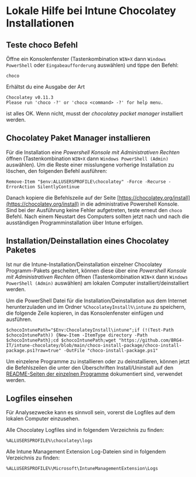 # Lokale Hilfe bei Intune Chocolatey Installationen

## Teste choco Befehl

Öffne ein Konsolenfenster (Tastenkombination `WIN+X` dann `Windows PowerShell` oder `Eingabeaufforderung` auswählen) und tippe den Befehl:

    choco

Erhältst du eine Ausgabe der Art

    Chocolatey v0.11.3
    Please run 'choco -?' or 'choco <command> -?' for help menu.

ist alles OK. Wenn nicht, musst der _chocolatey packet manager_ installiert werden.


## Chocolatey Paket Manager installieren

Für die Installation eine _Powershell Konsole mit Administrativen Rechten_ öffnen  (Tastenkombination `WIN+X` dann `Windows PowerShell (Admin)` auswählen). Um die Reste einer misslungene vorherige Installation zu löschen, den folgenden Befehl ausführen:

```
Remove-Item "$env:ALLUSERSPROFILE\chocolatey" -Force -Recurse -ErrorAction SilentlyContinue
```

Danach kopiere die Befehlszeile auf der Seite [https://chocolatey.org/install](https://chocolatey.org/install) in die administrative Powershell Konsole. Sind bei der Ausführung keine Fehler aufgetreten, teste erneut den `choco` Befehl. Nach einem Neustart des Computers sollten jetzt nach und nach die ausständigen Programminstallation über Intune erfolgen.


## Installation/Deinstallation eines Chocolatey Paketes

Ist nur die Intune-Installation/Deinstallation einzelner Chocolatey Programm-Pakets gescheitert, können diese über eine  _Powershell Konsole mit Administrativen Rechten_ öffnen (Tastenkombination `WIN+X` dann `Windows PowerShell (Admin)` auswählen) am lokalen Computer installiert/deinstalliert werden.

Um die PowerShell Datei für die Installation/Deinstallation aus dem Internet herunterzuladen und im Ordner `%ChocolateyInstall%\intune` zu speichern, die folgende Zeile kopieren, in das Konsolenfenster einfügen und ausführen. 

```
$chocoIntunePath="$Env:ChocolateyInstall\intune";if (!(Test-Path $chocoIntunePath)) {New-Item -ItemType directory -Path $chocoIntunePath};cd $chocoIntunePath;wget "https://github.com/BRG4-IT/intune-chocolatey/blob/main/choco-install-package/choco-install-package.ps1?raw=true" -OutFile "choco-install-package.ps1"
```

Um einzelene Programme zu installieren oder zu deinstallieren, können jetzt die Befehlszeilen die unter den Überschriften Install/Uninstall auf den [README-Seiten der einzelnen Programme](https://github.com/BRG4-IT/intune-chocolatey#step-2-deploy-chocolatey-packages-with-intune) dokumentiert sind, verwendet werden.

    
## Logfiles einsehen

Für Analysezwecke kann es sinnvoll sein, vorerst die Logfiles auf dem lokalen Computer einzusehen.

Alle Chocolatey Logfiles sind in folgendem Verzeichnis zu finden:

    %ALLUSERSPROFILE%\chocolatey\logs

Alle Intune Management Extension Log-Dateien sind in folgendem Verzeichnis zu finden:

    %ALLUSERSPROFILE%\Microsoft\IntuneManagementExtension\Logs

